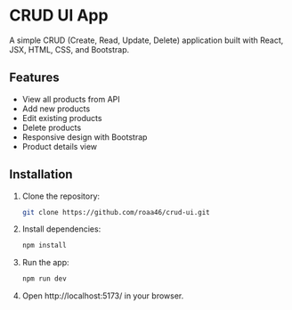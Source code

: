 # CRUD UI App

A simple CRUD (Create, Read, Update, Delete) application built with React, JSX, HTML, CSS, and Bootstrap.

## Features

- View all products from API
- Add new products
- Edit existing products
- Delete products
- Responsive design with Bootstrap
- Product details view

## Installation

1. Clone the repository:
   ```bash
   git clone https://github.com/roaa46/crud-ui.git
   ```

2. Install dependencies:
   ```bash
   npm install
   ```

3. Run the app:
   ```bash
   npm run dev
   ```

4. Open http://localhost:5173/ in your browser.
